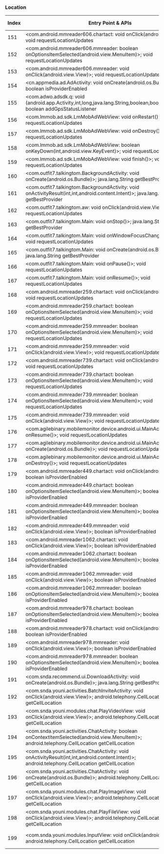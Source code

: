 ### Location
| Index | Entry Point & APIs | Screen shot | Resource id | Label |
| ------------- | ------------- | ------------- |-------------|-------------|
| 151 | <com.android.mmreader606.chartact: void onClick(android.view.View)>; void requestLocationUpdates | ![](D:\COSMOS\output\py\Drebin\VirusShare_Android_20130506\VirusShare_0849698e0892b3b2dd31de84ef4d62cc\com.android.mmreader606.chartact.png) |  | |
| 152 | <com.android.mmreader606.mmreader: boolean onOptionsItemSelected(android.view.MenuItem)>; void requestLocationUpdates | ![](D:\COSMOS\output\py\Drebin\VirusShare_Android_20130506\VirusShare_0849698e0892b3b2dd31de84ef4d62cc\com.android.mmreader606.mmreader.png) |  | |
| 153 | <com.android.mmreader606.mmreader: void onClick(android.view.View)>; void requestLocationUpdates | ![](D:\COSMOS\output\py\Drebin\VirusShare_Android_20130506\VirusShare_0849698e0892b3b2dd31de84ef4d62cc\com.android.mmreader606.mmreader.png) |  | |
| 154 | <cn.appmedia.ad.AdActivity: void onCreate(android.os.Bundle)>; boolean isProviderEnabled | ![](D:\COSMOS\output\py\Drebin\VirusShare_Android_20130506\VirusShare_b9a8c1abb0daa6cda080a763502f91d1\cn.appmedia.ad.AdActivity.png) |  | |
| 155 | <com.adwo.adsdk.q: void <init>(android.app.Activity,int,long,java.lang.String,boolean,boolean,boolean)>; boolean addGpsStatusListener | ![](D:\COSMOS\output\py\Drebin\VirusShare_Android_20130506\VirusShare_865a140b3b1fec6dc6a6268a58c5b811\com.adwo.adsdk.AdwoAdBrowserActivity.png) |  | |
| 156 | <com.lmmob.ad.sdk.LmMobAdWebView: void onRestart()>; void requestLocationUpdates | ![](D:\COSMOS\output\py\Drebin\VirusShare_Android_20130506\VirusShare_0903ea0ee955e3c1863554acff23f9d6\com.lmmob.ad.sdk.LmMobAdWebView.png) |  | |
| 157 | <com.lmmob.ad.sdk.LmMobAdWebView: void onDestroy()>; void requestLocationUpdates | ![](D:\COSMOS\output\py\Drebin\VirusShare_Android_20130506\VirusShare_0903ea0ee955e3c1863554acff23f9d6\com.lmmob.ad.sdk.LmMobAdWebView.png) |  | |
| 158 | <com.lmmob.ad.sdk.LmMobAdWebView: boolean onKeyDown(int,android.view.KeyEvent)>; void requestLocationUpdates | ![](D:\COSMOS\output\py\Drebin\VirusShare_Android_20130506\VirusShare_0903ea0ee955e3c1863554acff23f9d6\com.lmmob.ad.sdk.LmMobAdWebView.png) |  | |
| 159 | <com.lmmob.ad.sdk.LmMobAdWebView: void finish()>; void requestLocationUpdates | ![](D:\COSMOS\output\py\Drebin\VirusShare_Android_20130506\VirusShare_0903ea0ee955e3c1863554acff23f9d6\com.lmmob.ad.sdk.LmMobAdWebView.png) |  | |
| 160 | <com.outfit7.talkingtom.BackgroundActivity: void onCreate(android.os.Bundle)>; java.lang.String getBestProvider | ![](D:\COSMOS\output\py\Drebin\VirusShare_Android_20130506\VirusShare_95a1c9dd23650e3bd3925855e4d7b7d7\com.outfit7.talkingtom.BackgroundActivity.png) |  | |
| 161 | <com.outfit7.talkingtom.BackgroundActivity: void onActivityResult(int,int,android.content.Intent)>; java.lang.String getBestProvider | ![](D:\COSMOS\output\py\Drebin\VirusShare_Android_20130506\VirusShare_95a1c9dd23650e3bd3925855e4d7b7d7\com.outfit7.talkingtom.BackgroundActivity.png) |  | |
| 162 | <com.outfit7.talkingtom.aw: void onClick(android.view.View)>; void requestLocationUpdates | ![](D:\COSMOS\output\py\Drebin\VirusShare_Android_20130506\VirusShare_0903ea0ee955e3c1863554acff23f9d6\com.outfit7.talkingtom.Main.png) |  | |
| 163 | <com.outfit7.talkingtom.Main: void onStop()>; java.lang.String getBestProvider | ![](D:\COSMOS\output\py\Drebin\VirusShare_Android_20130506\VirusShare_139a553936b9a927c188ca987a9f3bd0\com.outfit7.talkingtom.Main.png) |  | |
| 164 | <com.outfit7.talkingtom.Main: void onWindowFocusChanged(boolean)>; void requestLocationUpdates | ![](D:\COSMOS\output\py\Drebin\VirusShare_Android_20130506\VirusShare_0903ea0ee955e3c1863554acff23f9d6\com.outfit7.talkingtom.Main.png) |  | |
| 165 | <com.outfit7.talkingtom.Main: void onCreate(android.os.Bundle)>; java.lang.String getBestProvider | ![](D:\COSMOS\output\py\Drebin\VirusShare_Android_20130506\VirusShare_139a553936b9a927c188ca987a9f3bd0\com.outfit7.talkingtom.Main.png) |  | |
| 166 | <com.outfit7.talkingtom.Main: void onPause()>; void requestLocationUpdates | ![](D:\COSMOS\output\py\Drebin\VirusShare_Android_20130506\VirusShare_0903ea0ee955e3c1863554acff23f9d6\com.outfit7.talkingtom.Main.png) |  | |
| 167 | <com.outfit7.talkingtom.Main: void onResume()>; void requestLocationUpdates | ![](D:\COSMOS\output\py\Drebin\VirusShare_Android_20130506\VirusShare_0903ea0ee955e3c1863554acff23f9d6\com.outfit7.talkingtom.Main.png) |  | |
| 168 | <com.android.mmreader259.chartact: void onClick(android.view.View)>; void requestLocationUpdates | ![](D:\COSMOS\output\py\Drebin\VirusShare_Android_20130506\VirusShare_09d29a40a8b97c89bf13ac94bb5ea00e\com.android.mmreader259.chartact.png) |  | |
| 169 | <com.android.mmreader259.chartact: boolean onOptionsItemSelected(android.view.MenuItem)>; void requestLocationUpdates | ![](D:\COSMOS\output\py\Drebin\VirusShare_Android_20130506\VirusShare_09d29a40a8b97c89bf13ac94bb5ea00e\com.android.mmreader259.chartact.png) |  | |
| 170 | <com.android.mmreader259.mmreader: boolean onOptionsItemSelected(android.view.MenuItem)>; void requestLocationUpdates | ![](D:\COSMOS\output\py\Drebin\VirusShare_Android_20130506\VirusShare_09d29a40a8b97c89bf13ac94bb5ea00e\com.android.mmreader259.mmreader.png) |  | |
| 171 | <com.android.mmreader259.mmreader: void onClick(android.view.View)>; void requestLocationUpdates | ![](D:\COSMOS\output\py\Drebin\VirusShare_Android_20130506\VirusShare_09d29a40a8b97c89bf13ac94bb5ea00e\com.android.mmreader259.mmreader.png) |  | |
| 172 | <com.android.mmreader739.chartact: void onClick(android.view.View)>; void requestLocationUpdates | ![](D:\COSMOS\output\py\Drebin\VirusShare_Android_20130506\VirusShare_0a72eabc7599f2441463a3f65d981650\com.android.mmreader739.chartact.png) |  | |
| 173 | <com.android.mmreader739.chartact: boolean onOptionsItemSelected(android.view.MenuItem)>; void requestLocationUpdates | ![](D:\COSMOS\output\py\Drebin\VirusShare_Android_20130506\VirusShare_0a72eabc7599f2441463a3f65d981650\com.android.mmreader739.chartact.png) |  | |
| 174 | <com.android.mmreader739.mmreader: boolean onOptionsItemSelected(android.view.MenuItem)>; void requestLocationUpdates | ![](D:\COSMOS\output\py\Drebin\VirusShare_Android_20130506\VirusShare_0a72eabc7599f2441463a3f65d981650\com.android.mmreader739.mmreader.png) |  | |
| 175 | <com.android.mmreader739.mmreader: void onClick(android.view.View)>; void requestLocationUpdates | ![](D:\COSMOS\output\py\Drebin\VirusShare_Android_20130506\VirusShare_0a72eabc7599f2441463a3f65d981650\com.android.mmreader739.mmreader.png) |  | |
| 176 | <com.agilebinary.mobilemonitor.device.android.ui.MainActivity: void onResume()>; void requestLocationUpdates | ![](D:\COSMOS\output\py\Drebin\VirusShare_Android_20130506\VirusShare_509035f067406c9354b530d158e15d15\com.agilebinary.mobilemonitor.device.android.ui.MainActivity.png) |  | |
| 177 | <com.agilebinary.mobilemonitor.device.android.ui.MainActivity: void onCreate(android.os.Bundle)>; void requestLocationUpdates | ![](D:\COSMOS\output\py\Drebin\VirusShare_Android_20130506\VirusShare_509035f067406c9354b530d158e15d15\com.agilebinary.mobilemonitor.device.android.ui.MainActivity.png) |  | |
| 178 | <com.agilebinary.mobilemonitor.device.android.ui.MainActivity: void onDestroy()>; void requestLocationUpdates | ![](D:\COSMOS\output\py\Drebin\VirusShare_Android_20130506\VirusShare_509035f067406c9354b530d158e15d15\com.agilebinary.mobilemonitor.device.android.ui.MainActivity.png) |  | |
| 179 | <com.android.mmreader449.chartact: void onClick(android.view.View)>; boolean isProviderEnabled | ![](D:\COSMOS\output\py\Drebin\VirusShare_Android_20130506\VirusShare_0b2e1b2cce26b9e186a8ddfabf20907d\com.android.mmreader449.chartact.png) |  | |
| 180 | <com.android.mmreader449.chartact: boolean onOptionsItemSelected(android.view.MenuItem)>; boolean isProviderEnabled | ![](D:\COSMOS\output\py\Drebin\VirusShare_Android_20130506\VirusShare_0b2e1b2cce26b9e186a8ddfabf20907d\com.android.mmreader449.chartact.png) |  | |
| 181 | <com.android.mmreader449.mmreader: boolean onOptionsItemSelected(android.view.MenuItem)>; boolean isProviderEnabled | ![](D:\COSMOS\output\py\Drebin\VirusShare_Android_20130506\VirusShare_0b2e1b2cce26b9e186a8ddfabf20907d\com.android.mmreader449.mmreader.png) |  | |
| 182 | <com.android.mmreader449.mmreader: void onClick(android.view.View)>; boolean isProviderEnabled | ![](D:\COSMOS\output\py\Drebin\VirusShare_Android_20130506\VirusShare_0b2e1b2cce26b9e186a8ddfabf20907d\com.android.mmreader449.mmreader.png) |  | |
| 183 | <com.android.mmreader1062.chartact: void onClick(android.view.View)>; boolean isProviderEnabled | ![](D:\COSMOS\output\py\Drebin\VirusShare_Android_20130506\VirusShare_0b677cdd4355e7af4a23ad05ea2e501c\com.android.mmreader1062.chartact.png) |  | |
| 184 | <com.android.mmreader1062.chartact: boolean onOptionsItemSelected(android.view.MenuItem)>; boolean isProviderEnabled | ![](D:\COSMOS\output\py\Drebin\VirusShare_Android_20130506\VirusShare_0b677cdd4355e7af4a23ad05ea2e501c\com.android.mmreader1062.chartact.png) |  | |
| 185 | <com.android.mmreader1062.mmreader: void onClick(android.view.View)>; boolean isProviderEnabled | ![](D:\COSMOS\output\py\Drebin\VirusShare_Android_20130506\VirusShare_0b677cdd4355e7af4a23ad05ea2e501c\com.android.mmreader1062.mmreader.png) |  | |
| 186 | <com.android.mmreader1062.mmreader: boolean onOptionsItemSelected(android.view.MenuItem)>; boolean isProviderEnabled | ![](D:\COSMOS\output\py\Drebin\VirusShare_Android_20130506\VirusShare_0b677cdd4355e7af4a23ad05ea2e501c\com.android.mmreader1062.mmreader.png) |  | |
| 187 | <com.android.mmreader978.chartact: boolean onOptionsItemSelected(android.view.MenuItem)>; boolean isProviderEnabled | ![](D:\COSMOS\output\py\Drebin\VirusShare_Android_20130506\VirusShare_0bc1feb5fa4dd3e8ac8b623d45d7cce9\com.android.mmreader978.chartact.png) |  | |
| 188 | <com.android.mmreader978.chartact: void onClick(android.view.View)>; boolean isProviderEnabled | ![](D:\COSMOS\output\py\Drebin\VirusShare_Android_20130506\VirusShare_0bc1feb5fa4dd3e8ac8b623d45d7cce9\com.android.mmreader978.chartact.png) |  | |
| 189 | <com.android.mmreader978.mmreader: void onClick(android.view.View)>; boolean isProviderEnabled | ![](D:\COSMOS\output\py\Drebin\VirusShare_Android_20130506\VirusShare_0bc1feb5fa4dd3e8ac8b623d45d7cce9\com.android.mmreader978.mmreader.png) |  | |
| 190 | <com.android.mmreader978.mmreader: boolean onOptionsItemSelected(android.view.MenuItem)>; boolean isProviderEnabled | ![](D:\COSMOS\output\py\Drebin\VirusShare_Android_20130506\VirusShare_0bc1feb5fa4dd3e8ac8b623d45d7cce9\com.android.mmreader978.mmreader.png) |  | |
| 191 | <com.snda.recommend.ui.DownloadActivity: void onCreate(android.os.Bundle)>; java.lang.String getBestProvider | ![](D:\COSMOS\output\py\Drebin\VirusShare_Android_20130506\VirusShare_fbf7a9dfa497c98bd8f9b4f47923e85f\com.snda.recommend.ui.DownloadActivity.png) |  | |
| 192 | <com.snda.youni.activities.BatchInviteActivity: void onClick(android.view.View)>; android.telephony.CellLocation getCellLocation | ![](D:\COSMOS\output\py\Drebin\VirusShare_Android_20130506\VirusShare_0bcad0737e4b0131534cc95425415974\com.snda.youni.activities.BatchInviteActivity.png) |  | |
| 193 | <com.snda.youni.modules.chat.PlayVideoView: void onClick(android.view.View)>; android.telephony.CellLocation getCellLocation | ![](D:\COSMOS\output\py\Drebin\VirusShare_Android_20130506\VirusShare_0bcad0737e4b0131534cc95425415974\com.snda.youni.activities.ChatActivity.png) |  | |
| 194 | <com.snda.youni.activities.ChatActivity: boolean onContextItemSelected(android.view.MenuItem)>; android.telephony.CellLocation getCellLocation | ![](D:\COSMOS\output\py\Drebin\VirusShare_Android_20130506\VirusShare_0bcad0737e4b0131534cc95425415974\com.snda.youni.activities.ChatActivity.png) |  | |
| 195 | <com.snda.youni.activities.ChatActivity: void onActivityResult(int,int,android.content.Intent)>; android.telephony.CellLocation getCellLocation | ![](D:\COSMOS\output\py\Drebin\VirusShare_Android_20130506\VirusShare_6dd495c81a2a0678ea1de296b4633ab5\com.snda.youni.activities.ChatActivity.png) |  | |
| 196 | <com.snda.youni.activities.ChatActivity: void onCreate(android.os.Bundle)>; android.telephony.CellLocation getCellLocation | ![](D:\COSMOS\output\py\Drebin\VirusShare_Android_20130506\VirusShare_0bcad0737e4b0131534cc95425415974\com.snda.youni.activities.ChatActivity.png) |  | |
| 197 | <com.snda.youni.modules.chat.PlayImageView: void onClick(android.view.View)>; android.telephony.CellLocation getCellLocation | ![](D:\COSMOS\output\py\Drebin\VirusShare_Android_20130506\VirusShare_0bcad0737e4b0131534cc95425415974\com.snda.youni.activities.ChatActivity.png) |  | |
| 198 | <com.snda.youni.modules.chat.PlayFileView: void onClick(android.view.View)>; android.telephony.CellLocation getCellLocation | ![](D:\COSMOS\output\py\Drebin\VirusShare_Android_20130506\VirusShare_0bcad0737e4b0131534cc95425415974\com.snda.youni.activities.ChatActivity.png) |  | |
| 199 | <com.snda.youni.modules.InputView: void onClick(android.view.View)>; android.telephony.CellLocation getCellLocation | ![](D:\COSMOS\output\py\Drebin\VirusShare_Android_20130506\VirusShare_0bcad0737e4b0131534cc95425415974\com.snda.youni.activities.RecipientsActivity.png) | {'2131624154': <sensitive_component.SensitiveComponent.SensitiveView object at 0x000001D8DF0045F8>} | |
